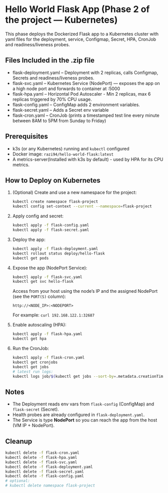 # Hello World Flask App (Phase 2 of the project — Kubernetes)

This phase deploys the Dockerized Flask app to a Kubernetes cluster with yaml files for the deployment, service, Configmap, Secret, HPA, CronJob and readiness/liveness probes.

## Files Included in the .zip file

- flask-deployment.yaml – Deployment with 2 replicas, calls Configmap, Secrets and readiness/liveness probes.
- flask-svc.yaml – Kubernetes Service (NodePort) — exposes the app on a high node port and forwards to container at :5000
- flask-hpa.yaml – Horizontal Pod Autoscaler - Min 2 replicas, max 6 replicas triggered by 70% CPU usage.
- flask-config.yaml – ConfigMap adds 2 environment variables.
- flask-secret.yaml – Adds a Secret env variable
- flask-cron.yaml – CronJob (prints a timestamped test line every minute between 8AM to 5PM from Sunday to Friday)

## Prerequisites

- k3s (or any Kubernetes) running and `kubectl` configured
- Docker image: `razi94/hello-world-flask:latest`
- A metrics-server(Installed with k3s by default) - used by HPA for its CPU metrics.

## How to Deploy on Kubernetes

1. (Optional) Create and use a new namespace for the project:

   ```bash
   kubectl create namespace flask-project
   kubectl config set-context --current --namespace=flask-project
   ```
2. Apply config and secret:

   ```bash
   kubectl apply -f flask-config.yaml
   kubectl apply -f flask-secret.yaml
   ```
3. Deploy the app:

   ```bash
   kubectl apply -f flask-deployment.yaml
   kubectl rollout status deploy/hello-flask
   kubectl get pods
   ```
4. Expose the app (NodePort Service):

   ```bash
   kubectl apply -f flask-svc.yaml
   kubectl get svc hello-flask
   ```

   Access from your host using the node’s IP and the assigned NodePort (see the `PORT(S)` column):

   ```
   http://<NODE_IP>:<NODEPORT>
   ```
   For example: `curl 192.168.122.1:32687`
5. Enable autoscaling (HPA):

   ```bash
   kubectl apply -f flask-hpa.yaml
   kubectl get hpa
   ```
6. Run the CronJob:

   ```bash
   kubectl apply -f flask-cron.yaml
   kubectl get cronjobs
   kubectl get jobs
   # latest run logs:
   kubectl logs job/$(kubectl get jobs --sort-by=.metadata.creationTimestamp -o jsonpath='{.items[-1].metadata.name}')
   ```

## Notes

- The Deployment reads env vars from `flask-config` (ConfigMap) and `flask-secret` (Secret).
- Health probes are already configured in `flask-deployment.yaml`.
- The Service is type **NodePort** so you can reach the app from the host (VM IP + NodePort).

## Cleanup

```bash
kubectl delete -f flask-cron.yaml
kubectl delete -f flask-hpa.yaml
kubectl delete -f flask-svc.yaml
kubectl delete -f flask-deployment.yaml
kubectl delete -f flask-secret.yaml
kubectl delete -f flask-config.yaml
# optional:
# kubectl delete namespace flask-project
```
